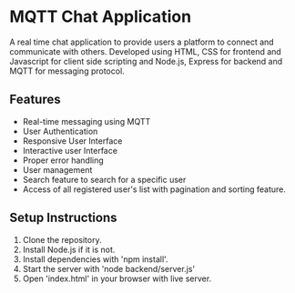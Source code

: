 # MQTT Chat Application
A real time chat application to provide users a platform to connect and communicate with others. 
Developed using HTML, CSS for frontend and Javascript for client side scripting and Node.js, Express for backend and MQTT for messaging protocol.


## Features

- Real-time messaging using MQTT
- User Authentication
- Responsive User Interface
- Interactive user Interface
- Proper error handling
- User management
- Search feature to search for a specific user
- Access of all registered user's list with pagination and sorting feature.

## Setup Instructions

1. Clone the repository.
2. Install Node.js if it is not.
3. Install dependencies with 'npm install'.
4. Start the server with 'node backend/server.js'
5. Open 'index.html' in your browser with live server.

